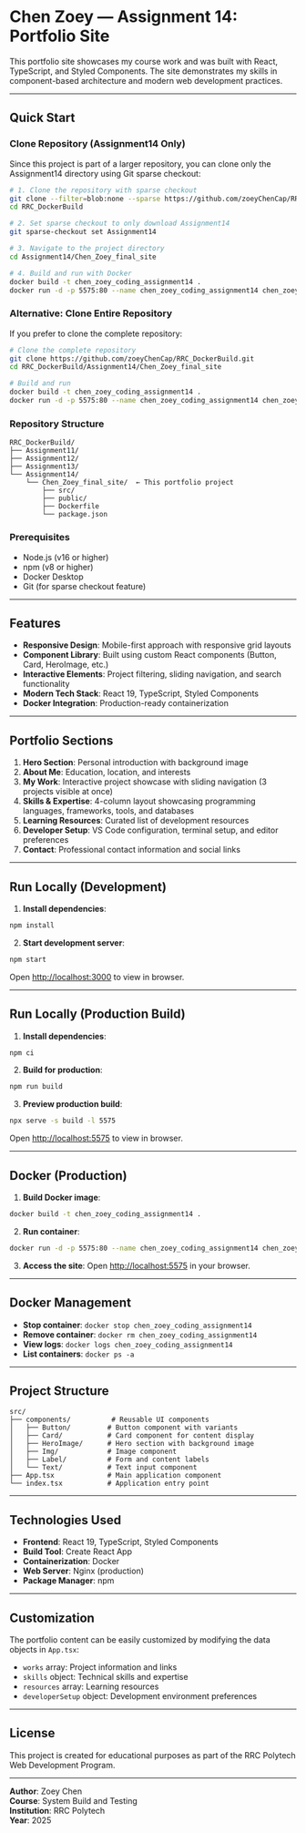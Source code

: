 # Chen Zoey — Assignment 14: Portfolio Site

This portfolio site showcases my course work and was built with React, TypeScript, and Styled Components. The site demonstrates my skills in component-based architecture and modern web development practices.

---

## **Quick Start**

### **Clone Repository (Assignment14 Only)**

Since this project is part of a larger repository, you can clone only the Assignment14 directory using Git sparse checkout:

```bash
# 1. Clone the repository with sparse checkout
git clone --filter=blob:none --sparse https://github.com/zoeyChenCap/RRC_DockerBuild.git
cd RRC_DockerBuild

# 2. Set sparse checkout to only download Assignment14
git sparse-checkout set Assignment14

# 3. Navigate to the project directory
cd Assignment14/Chen_Zoey_final_site

# 4. Build and run with Docker
docker build -t chen_zoey_coding_assignment14 .
docker run -d -p 5575:80 --name chen_zoey_coding_assignment14 chen_zoey_coding_assignment14
```

### **Alternative: Clone Entire Repository**

If you prefer to clone the complete repository:

```bash
# Clone the complete repository
git clone https://github.com/zoeyChenCap/RRC_DockerBuild.git
cd RRC_DockerBuild/Assignment14/Chen_Zoey_final_site

# Build and run
docker build -t chen_zoey_coding_assignment14 .
docker run -d -p 5575:80 --name chen_zoey_coding_assignment14 chen_zoey_coding_assignment14
```

### **Repository Structure**
```
RRC_DockerBuild/
├── Assignment11/
├── Assignment12/
├── Assignment13/
└── Assignment14/
    └── Chen_Zoey_final_site/  ← This portfolio project
        ├── src/
        ├── public/
        ├── Dockerfile
        └── package.json
```

### **Prerequisites**
- Node.js (v16 or higher)
- npm (v8 or higher)
- Docker Desktop
- Git (for sparse checkout feature)

---

## **Features**

- **Responsive Design**: Mobile-first approach with responsive grid layouts
- **Component Library**: Built using custom React components (Button, Card, HeroImage, etc.)
- **Interactive Elements**: Project filtering, sliding navigation, and search functionality
- **Modern Tech Stack**: React 19, TypeScript, Styled Components
- **Docker Integration**: Production-ready containerization

---

## **Portfolio Sections**

1. **Hero Section**: Personal introduction with background image
2. **About Me**: Education, location, and interests
3. **My Work**: Interactive project showcase with sliding navigation (3 projects visible at once)
4. **Skills & Expertise**: 4-column layout showcasing programming languages, frameworks, tools, and databases
5. **Learning Resources**: Curated list of development resources
6. **Developer Setup**: VS Code configuration, terminal setup, and editor preferences
7. **Contact**: Professional contact information and social links

---

## **Run Locally (Development)**

1. **Install dependencies**:
```bash
npm install
```

2. **Start development server**:
```bash
npm start
```
Open [http://localhost:3000](http://localhost:3000) to view in browser.

---

## **Run Locally (Production Build)**

1. **Install dependencies**:
```bash
npm ci
```

2. **Build for production**:
```bash
npm run build
```

3. **Preview production build**:
```bash
npx serve -s build -l 5575
```
Open [http://localhost:5575](http://localhost:5575) to view in browser.

---

## **Docker (Production)**

1. **Build Docker image**:
```bash
docker build -t chen_zoey_coding_assignment14 .
```

2. **Run container**:
```bash
docker run -d -p 5575:80 --name chen_zoey_coding_assignment14 chen_zoey_coding_assignment14
```

3. **Access the site**:
Open [http://localhost:5575](http://localhost:5575) in your browser.

---

## **Docker Management**

- **Stop container**: `docker stop chen_zoey_coding_assignment14`
- **Remove container**: `docker rm chen_zoey_coding_assignment14`
- **View logs**: `docker logs chen_zoey_coding_assignment14`
- **List containers**: `docker ps -a`

---

## **Project Structure**

```
src/
├── components/          # Reusable UI components
│   ├── Button/         # Button component with variants
│   ├── Card/           # Card component for content display
│   ├── HeroImage/      # Hero section with background image
│   ├── Img/            # Image component
│   ├── Label/          # Form and content labels
│   └── Text/           # Text input component
├── App.tsx             # Main application component
└── index.tsx           # Application entry point
```

---

## **Technologies Used**

- **Frontend**: React 19, TypeScript, Styled Components
- **Build Tool**: Create React App
- **Containerization**: Docker
- **Web Server**: Nginx (production)
- **Package Manager**: npm

---

## **Customization**

The portfolio content can be easily customized by modifying the data objects in `App.tsx`:
- `works` array: Project information and links
- `skills` object: Technical skills and expertise
- `resources` array: Learning resources
- `developerSetup` object: Development environment preferences

---

## **License**

This project is created for educational purposes as part of the RRC Polytech Web Development Program.

---

**Author**: Zoey Chen  
**Course**: System Build and Testing  
**Institution**: RRC Polytech  
**Year**: 2025
